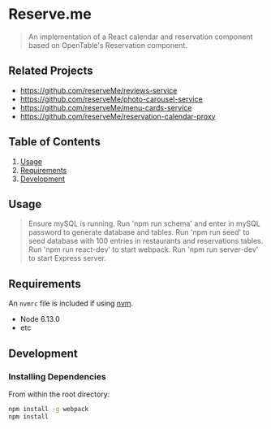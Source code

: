 # Reserve.me

> An implementation of a React calendar and reservation component based on OpenTable's Reservation component.

## Related Projects

  - https://github.com/reserveMe/reviews-service
  - https://github.com/reserveMe/photo-carousel-service
  - https://github.com/reserveMe/menu-cards-service
  - https://github.com/reserveMe/reservation-calendar-proxy

## Table of Contents

1. [Usage](#Usage)
1. [Requirements](#requirements)
1. [Development](#development)

## Usage

> Ensure mySQL is running.
> Run 'npm run schema' and enter in mySQL password to generate database and tables.
> Run 'npm run seed' to seed database with 100 entries in restaurants and reservations tables.
> Run 'npm run react-dev' to start webpack.
> Run 'npm run server-dev' to start Express server.

## Requirements

An `nvmrc` file is included if using [nvm](https://github.com/creationix/nvm).

- Node 6.13.0
- etc

## Development

### Installing Dependencies

From within the root directory:

```sh
npm install -g webpack
npm install
```


